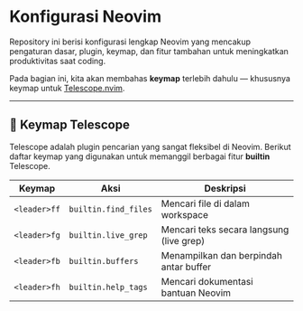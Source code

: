 # Konfigurasi Neovim

Repository ini berisi konfigurasi lengkap Neovim yang mencakup pengaturan dasar, plugin, keymap, dan fitur tambahan untuk meningkatkan produktivitas saat coding.

Pada bagian ini, kita akan membahas **keymap** terlebih dahulu — khususnya keymap untuk [Telescope.nvim](https://github.com/nvim-telescope/telescope.nvim).

---

## 📌 Keymap Telescope

Telescope adalah plugin pencarian yang sangat fleksibel di Neovim.
Berikut daftar keymap yang digunakan untuk memanggil berbagai fitur **builtin** Telescope.

| Keymap        | Aksi                          | Deskripsi                                  |
|---------------|-------------------------------|--------------------------------------------|
| `<leader>ff`  | `builtin.find_files`          | Mencari file di dalam workspace            |
| `<leader>fg`  | `builtin.live_grep`           | Mencari teks secara langsung (live grep)   |
| `<leader>fb`  | `builtin.buffers`             | Menampilkan dan berpindah antar buffer     |
| `<leader>fh`  | `builtin.help_tags`           | Mencari dokumentasi bantuan Neovim         |
